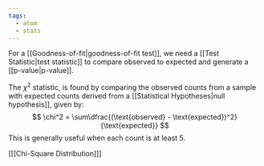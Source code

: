 ```yaml
---
tags:
  - atom
  - stats
---
```

For a [[Goodness-of-fit|goodness-of-fit test]], we need a [[Test Statistic|test statistic]] to compare observed to expected and generate a [[p-value|p-value]].

The $\chi^2$ statistic, is found by comparing the observed counts from a sample with expected counts derived from a [[Statistical Hypotheses|null hypothesis]], given by:
$$ \chi^2 = \sum\dfrac{(\text{observed} - \text{expected})^2}{\text{expected}} $$
This is generally useful when each count is at least 5.

\[[[Chi-Square Distribution]]\]